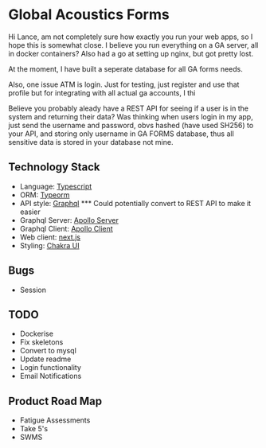 # Global Acoustics Forms

Hi Lance, am not completely sure how exactly you run your web apps, so I hope this is somewhat close. I believe you run everything on a GA server, all in docker containers? Also had a go at setting up nginx, but got pretty lost.

At the moment, I have built a seperate database for all GA forms needs.

Also, one issue ATM is login. Just for testing, just register and use that profile but for integrating with all actual ga accounts, I thi

Believe you probably aleady have a REST API for seeing if a user is in the system and returning their data? Was thinking when users login in my app, just send the username and password, obvs hashed (have used SH256) to your API, and storing only username in GA FORMS database, thus all sensitive data is stored in your database not mine.
  
## Technology Stack

- Language: [Typescript](https://www.typescriptlang.org/)
- ORM: [Typeorm](https://typeorm.io/)
- API style: [Graphql](https://graphql.org/) \*\*\* Could potentially convert to REST API to make it easier
- Graphql Server: [Apollo Server](https://github.com/apollographql/apollo-server)
- Graphql Client: [Apollo Client](https://github.com/apollographql/apollo-client)
- Web client: [next.js](https://nextjs.org/)
- Styling: [Chakra UI](https://chakra-ui.com/)

## Bugs

- Session

## TODO

- Dockerise
- Fix skeletons
- Convert to mysql
- Update readme
- Login functionality
- Email Notifications

## Product Road Map

- Fatigue Assessments
- Take 5's
- SWMS

